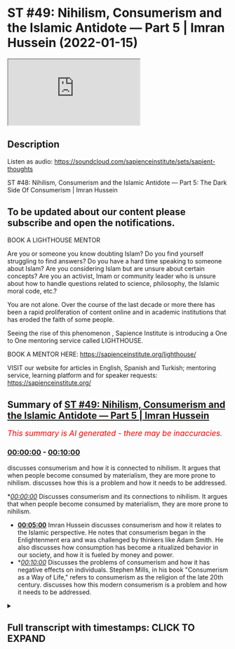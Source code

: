 # ST #49:  Nihilism, Consumerism and the Islamic Antidote — Part 5 | Imran Hussein (2022-01-15)

<iframe loading='lazy' src='https://www.youtube.com/embed/6uD33MoU2SI'></iframe>

## Description

Listen as audio: https://soundcloud.com/sapienceinstitute/sets/sapient-thoughts

ST #48:  Nihilism, Consumerism and the Islamic Antidote — Part 5: The Dark Side Of Consumerism | Imran Hussein

To be updated about our content please subscribe and open the notifications.
----
BOOK A LIGHTHOUSE MENTOR

Are you or someone you know doubting Islam? Do you find yourself struggling to find answers?  Do you have a hard time speaking to someone about Islam?  Are you considering Islam but are unsure about certain concepts?  Are you an activist, Imam or community leader who is unsure about how to handle questions related to science, philosophy, the Islamic moral code, etc.?

You are not alone.  Over the course of the last decade or more there has been a rapid proliferation of content online and in academic institutions that has eroded the faith of some people.

Seeing the rise of  this phenomenon , Sapience Institute is introducing a One to One mentoring service called LIGHTHOUSE.

BOOK A MENTOR HERE: https://sapienceinstitute.org/lighthouse/

VISIT our website for articles in English, Spanish and Turkish; mentoring service, learning platform and for speaker requests: https://sapienceinstitute.org/

## Summary of [ST #49: Nihilism, Consumerism and the Islamic Antidote — Part 5 | Imran Hussein](https://www.youtube.com/watch?v=6uD33MoU2SI)


*<span style="color:red; font-size:125%">This summary is AI generated - there may be inaccuracies</span>. [](/)*

### [00:00:00](https://www.youtube.com/watch?v=6uD33MoU2SI&t=0) - [00:10:00](https://www.youtube.com/watch?v=6uD33MoU2SI&t=600)

 discusses consumerism and how it is connected to nihilism. It argues that when people become consumed by materialism, they are more prone to nihilism.  discusses how this is a problem and how it needs to be addressed.

**[00:00:00](https://www.youtube.com/watch?v=6uD33MoU2SI&t=0)* Discusses consumerism and its connections to nihilism. It argues that when people become consumed by materialism, they are more prone to nihilism.
* **[00:05:00](https://www.youtube.com/watch?v=6uD33MoU2SI&t=300)**  Imran Hussein discusses consumerism and how it relates to the Islamic perspective. He notes that consumerism began in the Enlightenment era and was challenged by thinkers like Adam Smith. He also discusses how consumption has become a ritualized behavior in our society, and how it is fueled by money and power.
* **[00:10:00](https://www.youtube.com/watch?v=6uD33MoU2SI&t=600)* Discusses the problems of consumerism and how it has negative effects on individuals. Stephen Mills, in his book "Consumerism as a Way of Life," refers to consumerism as the religion of the late 20th century.  discusses how this modern consumerism is a problem and how it needs to be addressed.

<details><summary><h2>Full transcript with timestamps: CLICK TO EXPAND</h2></summary>

[0:00:12](https://youtu.be/6uD33MoU2SI?t=12) assalamu alaikum brothers and sisters  
[0:00:13](https://youtu.be/6uD33MoU2SI?t=13) welcome back to the sapiens thoughts  
[0:00:16](https://youtu.be/6uD33MoU2SI?t=16) video series in this episode we're going  
[0:00:18](https://youtu.be/6uD33MoU2SI?t=18) to be looking at consumerism how it  
[0:00:20](https://youtu.be/6uD33MoU2SI?t=20) links to nihilism and why it's such a  
[0:00:22](https://youtu.be/6uD33MoU2SI?t=22) big problem now  
[0:00:23](https://youtu.be/6uD33MoU2SI?t=23) let's go back  
[0:00:25](https://youtu.be/6uD33MoU2SI?t=25) a moment to the whole idea of the  
[0:00:27](https://youtu.be/6uD33MoU2SI?t=27) enlightenment philosophers and thinkers  
[0:00:29](https://youtu.be/6uD33MoU2SI?t=29) the idea that our objective is worldly  
[0:00:32](https://youtu.be/6uD33MoU2SI?t=32) progress we have to create paradise on  
[0:00:34](https://youtu.be/6uD33MoU2SI?t=34) earth  
[0:00:35](https://youtu.be/6uD33MoU2SI?t=35) now this idea  
[0:00:37](https://youtu.be/6uD33MoU2SI?t=37) obviously you know  
[0:00:39](https://youtu.be/6uD33MoU2SI?t=39) has to result in something for for us to  
[0:00:42](https://youtu.be/6uD33MoU2SI?t=42) attain a paradise on earth you know we  
[0:00:44](https://youtu.be/6uD33MoU2SI?t=44) saw how the consumerist  
[0:00:47](https://youtu.be/6uD33MoU2SI?t=47) ideology the consumerism as a way of  
[0:00:49](https://youtu.be/6uD33MoU2SI?t=49) life was necessary to implement because  
[0:00:51](https://youtu.be/6uD33MoU2SI?t=51) this is  
[0:00:52](https://youtu.be/6uD33MoU2SI?t=52) now the system which is going to lead  
[0:00:55](https://youtu.be/6uD33MoU2SI?t=55) to  
[0:00:55](https://youtu.be/6uD33MoU2SI?t=55) what they think is going to lead to  
[0:00:57](https://youtu.be/6uD33MoU2SI?t=57) prosperity and is going to lead to this  
[0:01:00](https://youtu.be/6uD33MoU2SI?t=60) this this idea of a utopia a worldly  
[0:01:02](https://youtu.be/6uD33MoU2SI?t=62) utopia now  
[0:01:04](https://youtu.be/6uD33MoU2SI?t=64) i think it's important to define what we  
[0:01:06](https://youtu.be/6uD33MoU2SI?t=66) mean or the difference between  
[0:01:08](https://youtu.be/6uD33MoU2SI?t=68) consumerism and materialism as a way of  
[0:01:10](https://youtu.be/6uD33MoU2SI?t=70) life they're used interchangeably  
[0:01:12](https://youtu.be/6uD33MoU2SI?t=72) sometimes but there is a slight  
[0:01:13](https://youtu.be/6uD33MoU2SI?t=73) difference as noted by tim kasser in the  
[0:01:15](https://youtu.be/6uD33MoU2SI?t=75) high price of materialism  
[0:01:17](https://youtu.be/6uD33MoU2SI?t=77) the consumer materialism as a way of  
[0:01:20](https://youtu.be/6uD33MoU2SI?t=80) life  
[0:01:21](https://youtu.be/6uD33MoU2SI?t=81) is  
[0:01:23](https://youtu.be/6uD33MoU2SI?t=83) a an idea which is that  
[0:01:26](https://youtu.be/6uD33MoU2SI?t=86) we as human beings we find value  
[0:01:29](https://youtu.be/6uD33MoU2SI?t=89) through our material possessions and our  
[0:01:31](https://youtu.be/6uD33MoU2SI?t=91) acquisition of  
[0:01:33](https://youtu.be/6uD33MoU2SI?t=93) the material goods  
[0:01:35](https://youtu.be/6uD33MoU2SI?t=95) value is attached to this this is  
[0:01:37](https://youtu.be/6uD33MoU2SI?t=97) materialism as a way of life consumerism  
[0:01:39](https://youtu.be/6uD33MoU2SI?t=99) is now if you like us acting upon this  
[0:01:42](https://youtu.be/6uD33MoU2SI?t=102) ideology or this way of looking at  
[0:01:43](https://youtu.be/6uD33MoU2SI?t=103) things so we go out and we consume and  
[0:01:45](https://youtu.be/6uD33MoU2SI?t=105) we believe consuming material goods and  
[0:01:48](https://youtu.be/6uD33MoU2SI?t=108) more products and all of these things is  
[0:01:50](https://youtu.be/6uD33MoU2SI?t=110) going to lead to well-being and  
[0:01:51](https://youtu.be/6uD33MoU2SI?t=111) happiness and it's going to lead to us  
[0:01:52](https://youtu.be/6uD33MoU2SI?t=112) finding value and meaning  
[0:01:55](https://youtu.be/6uD33MoU2SI?t=115) now how does consumerism or materialism  
[0:01:58](https://youtu.be/6uD33MoU2SI?t=118) as a way of life linked to nihilism well  
[0:02:00](https://youtu.be/6uD33MoU2SI?t=120) i'm sure you guys can connect the dots  
[0:02:02](https://youtu.be/6uD33MoU2SI?t=122) and if you want take a moment pause the  
[0:02:03](https://youtu.be/6uD33MoU2SI?t=123) video and let me know your thoughts in  
[0:02:05](https://youtu.be/6uD33MoU2SI?t=125) the comment section below what you guys  
[0:02:06](https://youtu.be/6uD33MoU2SI?t=126) think the link is between nihilism and  
[0:02:08](https://youtu.be/6uD33MoU2SI?t=128) consumerism  
[0:02:10](https://youtu.be/6uD33MoU2SI?t=130) so if you've done that one of the links  
[0:02:11](https://youtu.be/6uD33MoU2SI?t=131) i want to share with you here is and  
[0:02:13](https://youtu.be/6uD33MoU2SI?t=133) it's a very  
[0:02:14](https://youtu.be/6uD33MoU2SI?t=134) simple logical point and that is that  
[0:02:15](https://youtu.be/6uD33MoU2SI?t=135) when one finds themselves one finds  
[0:02:17](https://youtu.be/6uD33MoU2SI?t=137) themselves in a state of meaninglessness  
[0:02:20](https://youtu.be/6uD33MoU2SI?t=140) they realize life has no meaning what am  
[0:02:22](https://youtu.be/6uD33MoU2SI?t=142) i here for what is it all about and they  
[0:02:23](https://youtu.be/6uD33MoU2SI?t=143) can't find answers  
[0:02:25](https://youtu.be/6uD33MoU2SI?t=145) the first place humans are going to turn  
[0:02:26](https://youtu.be/6uD33MoU2SI?t=146) to  
[0:02:27](https://youtu.be/6uD33MoU2SI?t=147) is the material world  
[0:02:29](https://youtu.be/6uD33MoU2SI?t=149) and  
[0:02:30](https://youtu.be/6uD33MoU2SI?t=150) on top of that if  
[0:02:32](https://youtu.be/6uD33MoU2SI?t=152) the consumerist ideology and mindset and  
[0:02:35](https://youtu.be/6uD33MoU2SI?t=155) you know has been pushed to us and  
[0:02:37](https://youtu.be/6uD33MoU2SI?t=157) promoted to us everywhere well then  
[0:02:38](https://youtu.be/6uD33MoU2SI?t=158) naturally we're going to hearken towards  
[0:02:40](https://youtu.be/6uD33MoU2SI?t=160) it if we because that propaganda is  
[0:02:42](https://youtu.be/6uD33MoU2SI?t=162) there you know and it's been there for a  
[0:02:44](https://youtu.be/6uD33MoU2SI?t=164) very long time that  
[0:02:45](https://youtu.be/6uD33MoU2SI?t=165) buying this attaining this having this  
[0:02:48](https://youtu.be/6uD33MoU2SI?t=168) is going to lead to happiness it's going  
[0:02:50](https://youtu.be/6uD33MoU2SI?t=170) to lead to well-being although there's  
[0:02:52](https://youtu.be/6uD33MoU2SI?t=172) no direct correlation as we'll see in a  
[0:02:53](https://youtu.be/6uD33MoU2SI?t=173) moment but this is what's going to lead  
[0:02:55](https://youtu.be/6uD33MoU2SI?t=175) to happiness this is what's going to  
[0:02:57](https://youtu.be/6uD33MoU2SI?t=177) lead to prosperity when we're being  
[0:02:59](https://youtu.be/6uD33MoU2SI?t=179) bombarded with these messages especially  
[0:03:01](https://youtu.be/6uD33MoU2SI?t=181) a human being that can't find meaning in  
[0:03:02](https://youtu.be/6uD33MoU2SI?t=182) their life it finds themselves in  
[0:03:05](https://youtu.be/6uD33MoU2SI?t=185) nihilism well then naturally they're  
[0:03:07](https://youtu.be/6uD33MoU2SI?t=187) going to incline towards this  
[0:03:08](https://youtu.be/6uD33MoU2SI?t=188) and on a level superficially when human  
[0:03:11](https://youtu.be/6uD33MoU2SI?t=191) beings acquire things and buy things  
[0:03:13](https://youtu.be/6uD33MoU2SI?t=193) especially if there's this  
[0:03:15](https://youtu.be/6uD33MoU2SI?t=195) things in fashion if this atmosphere has  
[0:03:16](https://youtu.be/6uD33MoU2SI?t=196) been created you know of of products  
[0:03:19](https://youtu.be/6uD33MoU2SI?t=199) that you know  
[0:03:20](https://youtu.be/6uD33MoU2SI?t=200) have gained been given this sort of  
[0:03:22](https://youtu.be/6uD33MoU2SI?t=202) ephemeral value which we believe that  
[0:03:24](https://youtu.be/6uD33MoU2SI?t=204) they have value and people are buying it  
[0:03:25](https://youtu.be/6uD33MoU2SI?t=205) and there's social consensus on this and  
[0:03:27](https://youtu.be/6uD33MoU2SI?t=207) everyone's inclining towards these  
[0:03:28](https://youtu.be/6uD33MoU2SI?t=208) products which somehow in some way gives  
[0:03:31](https://youtu.be/6uD33MoU2SI?t=211) these products value uh you know that  
[0:03:34](https://youtu.be/6uD33MoU2SI?t=214) when we buy these things and we feel  
[0:03:35](https://youtu.be/6uD33MoU2SI?t=215) like we're a part of that group now that  
[0:03:37](https://youtu.be/6uD33MoU2SI?t=217) elite group that has a particular  
[0:03:38](https://youtu.be/6uD33MoU2SI?t=218) product or you know has acquired  
[0:03:40](https://youtu.be/6uD33MoU2SI?t=220) something it's gonna lead to a temporary  
[0:03:42](https://youtu.be/6uD33MoU2SI?t=222) sense of fulfillment and happiness but  
[0:03:45](https://youtu.be/6uD33MoU2SI?t=225) that runs out very quickly  
[0:03:47](https://youtu.be/6uD33MoU2SI?t=227) because it's very ephemeral in nature  
[0:03:48](https://youtu.be/6uD33MoU2SI?t=228) this type of happiness you buy something  
[0:03:51](https://youtu.be/6uD33MoU2SI?t=231) you probably you probably experienced  
[0:03:52](https://youtu.be/6uD33MoU2SI?t=232) this yourself you know we buy a product  
[0:03:54](https://youtu.be/6uD33MoU2SI?t=234) we are aspiring to buy something we  
[0:03:56](https://youtu.be/6uD33MoU2SI?t=236) spend months maybe years saving for that  
[0:03:58](https://youtu.be/6uD33MoU2SI?t=238) thing we buy that thing we enjoy it for  
[0:04:01](https://youtu.be/6uD33MoU2SI?t=241) a few weeks  
[0:04:02](https://youtu.be/6uD33MoU2SI?t=242) a few days and then after that it's just  
[0:04:05](https://youtu.be/6uD33MoU2SI?t=245) another product it's just another thing  
[0:04:07](https://youtu.be/6uD33MoU2SI?t=247) that we we're just not finding that  
[0:04:08](https://youtu.be/6uD33MoU2SI?t=248) satisfaction in it anymore that  
[0:04:10](https://youtu.be/6uD33MoU2SI?t=250) happiness  
[0:04:11](https://youtu.be/6uD33MoU2SI?t=251) we may live through others now we may  
[0:04:13](https://youtu.be/6uD33MoU2SI?t=253) get other people to come and enjoy the  
[0:04:14](https://youtu.be/6uD33MoU2SI?t=254) thing that we have so when they enjoy it  
[0:04:16](https://youtu.be/6uD33MoU2SI?t=256) for the first time we live vicariously  
[0:04:17](https://youtu.be/6uD33MoU2SI?t=257) through them now and they experience  
[0:04:18](https://youtu.be/6uD33MoU2SI?t=258) this  
[0:04:19](https://youtu.be/6uD33MoU2SI?t=259) or we may aspire to buy something else  
[0:04:21](https://youtu.be/6uD33MoU2SI?t=261) now and we go and search for another you  
[0:04:24](https://youtu.be/6uD33MoU2SI?t=264) know thing that we think is going to  
[0:04:26](https://youtu.be/6uD33MoU2SI?t=266) bring happiness to us but it doesn't  
[0:04:28](https://youtu.be/6uD33MoU2SI?t=268) so  
[0:04:29](https://youtu.be/6uD33MoU2SI?t=269) nihilism and consumerism there is that  
[0:04:31](https://youtu.be/6uD33MoU2SI?t=271) one link there and and the consumer  
[0:04:33](https://youtu.be/6uD33MoU2SI?t=273) mindset if you are someone that has  
[0:04:35](https://youtu.be/6uD33MoU2SI?t=275) taken materialism as a way of life  
[0:04:37](https://youtu.be/6uD33MoU2SI?t=277) well then you're more prone to fall into  
[0:04:40](https://youtu.be/6uD33MoU2SI?t=280) types of nihilism because all you're  
[0:04:41](https://youtu.be/6uD33MoU2SI?t=281) focusing on is the material ephemeral  
[0:04:44](https://youtu.be/6uD33MoU2SI?t=284) world which at bottom is meaningless  
[0:04:46](https://youtu.be/6uD33MoU2SI?t=286) it's not going to give you value you  
[0:04:48](https://youtu.be/6uD33MoU2SI?t=288) know it's not going to it's not going to  
[0:04:50](https://youtu.be/6uD33MoU2SI?t=290) define you in any substantial way so  
[0:04:52](https://youtu.be/6uD33MoU2SI?t=292) it's going to open you up to nihilism  
[0:04:54](https://youtu.be/6uD33MoU2SI?t=294) you know so it swings the door swings  
[0:04:56](https://youtu.be/6uD33MoU2SI?t=296) both ways  
[0:04:59](https://youtu.be/6uD33MoU2SI?t=299) that being said what are the origins of  
[0:05:01](https://youtu.be/6uD33MoU2SI?t=301) consumerism what was very interesting is  
[0:05:03](https://youtu.be/6uD33MoU2SI?t=303) that  
[0:05:04](https://youtu.be/6uD33MoU2SI?t=304) the origins of consumerism can be traced  
[0:05:06](https://youtu.be/6uD33MoU2SI?t=306) back to also the time of the  
[0:05:07](https://youtu.be/6uD33MoU2SI?t=307) enlightenment in 1732 for example  
[0:05:11](https://youtu.be/6uD33MoU2SI?t=311) an author a physician i believe named  
[0:05:13](https://youtu.be/6uD33MoU2SI?t=313) bernard mandeville he wrote a book  
[0:05:14](https://youtu.be/6uD33MoU2SI?t=314) called the fable of the bees and this  
[0:05:16](https://youtu.be/6uD33MoU2SI?t=316) was a very interesting tract what he  
[0:05:18](https://youtu.be/6uD33MoU2SI?t=318) essentially  
[0:05:20](https://youtu.be/6uD33MoU2SI?t=320) tried to do  
[0:05:21](https://youtu.be/6uD33MoU2SI?t=321) was redefine  
[0:05:24](https://youtu.be/6uD33MoU2SI?t=324) virtue  
[0:05:25](https://youtu.be/6uD33MoU2SI?t=325) in his book  
[0:05:26](https://youtu.be/6uD33MoU2SI?t=326) which at the time was understood you  
[0:05:28](https://youtu.be/6uD33MoU2SI?t=328) know as someone virtues was someone that  
[0:05:30](https://youtu.be/6uD33MoU2SI?t=330) was godly someone that was you know  
[0:05:32](https://youtu.be/6uD33MoU2SI?t=332) lived a very simple life you know that  
[0:05:35](https://youtu.be/6uD33MoU2SI?t=335) wasn't  
[0:05:36](https://youtu.be/6uD33MoU2SI?t=336) engaged in vanity or you know buying all  
[0:05:38](https://youtu.be/6uD33MoU2SI?t=338) of these things or someone that was  
[0:05:40](https://youtu.be/6uD33MoU2SI?t=340) you would call a minimalist someone that  
[0:05:42](https://youtu.be/6uD33MoU2SI?t=342) was focused on god in the spiritual life  
[0:05:44](https://youtu.be/6uD33MoU2SI?t=344) as opposed to material life and what  
[0:05:46](https://youtu.be/6uD33MoU2SI?t=346) mandeville tried to do was was turn this  
[0:05:48](https://youtu.be/6uD33MoU2SI?t=348) around and suggest no  
[0:05:50](https://youtu.be/6uD33MoU2SI?t=350) virtue  
[0:05:51](https://youtu.be/6uD33MoU2SI?t=351) a virtuous person is someone who really  
[0:05:54](https://youtu.be/6uD33MoU2SI?t=354) engages their desires and goes and  
[0:05:57](https://youtu.be/6uD33MoU2SI?t=357) fulfills their material desires goes  
[0:05:59](https://youtu.be/6uD33MoU2SI?t=359) engages in consumerism why his reasoning  
[0:06:02](https://youtu.be/6uD33MoU2SI?t=362) was because the more you buy  
[0:06:04](https://youtu.be/6uD33MoU2SI?t=364) you know you are facilitating for the  
[0:06:06](https://youtu.be/6uD33MoU2SI?t=366) economy to increase and as the economy  
[0:06:09](https://youtu.be/6uD33MoU2SI?t=369) increases in the long term you are now  
[0:06:12](https://youtu.be/6uD33MoU2SI?t=372) bringing more money into the country  
[0:06:13](https://youtu.be/6uD33MoU2SI?t=373) which leads to a safer country uh leads  
[0:06:16](https://youtu.be/6uD33MoU2SI?t=376) to a more prosperous country and then  
[0:06:18](https://youtu.be/6uD33MoU2SI?t=378) there's there's excess money to put into  
[0:06:20](https://youtu.be/6uD33MoU2SI?t=380) you know  
[0:06:21](https://youtu.be/6uD33MoU2SI?t=381) social projects you know increa you know  
[0:06:23](https://youtu.be/6uD33MoU2SI?t=383) injecting money into hospitals and and  
[0:06:25](https://youtu.be/6uD33MoU2SI?t=385) care and all of these types of things so  
[0:06:27](https://youtu.be/6uD33MoU2SI?t=387) it was a very interesting idea  
[0:06:30](https://youtu.be/6uD33MoU2SI?t=390) um which  
[0:06:32](https://youtu.be/6uD33MoU2SI?t=392) was challenged by many philosophers and  
[0:06:34](https://youtu.be/6uD33MoU2SI?t=394) some other thinkers like adam smith uh  
[0:06:36](https://youtu.be/6uD33MoU2SI?t=396) in in the wealth of nations although he  
[0:06:38](https://youtu.be/6uD33MoU2SI?t=398) didn't disagree with mandeville's  
[0:06:40](https://youtu.be/6uD33MoU2SI?t=400) overall conclusion  
[0:06:42](https://youtu.be/6uD33MoU2SI?t=402) uh  
[0:06:44](https://youtu.be/6uD33MoU2SI?t=404) or reasoning what he did disagree with  
[0:06:46](https://youtu.be/6uD33MoU2SI?t=406) was  
[0:06:48](https://youtu.be/6uD33MoU2SI?t=408) specifically on consumption what should  
[0:06:49](https://youtu.be/6uD33MoU2SI?t=409) be consumed to lead to this ultimate  
[0:06:52](https://youtu.be/6uD33MoU2SI?t=412) goal what is it that we should be  
[0:06:53](https://youtu.be/6uD33MoU2SI?t=413) consuming because according to mandible  
[0:06:54](https://youtu.be/6uD33MoU2SI?t=414) it was just  
[0:06:55](https://youtu.be/6uD33MoU2SI?t=415) it's just ridiculous  
[0:06:57](https://youtu.be/6uD33MoU2SI?t=417) silly pointless things basically like  
[0:06:59](https://youtu.be/6uD33MoU2SI?t=419) mirrors hats  
[0:07:01](https://youtu.be/6uD33MoU2SI?t=421) certain items of clothing and you know  
[0:07:03](https://youtu.be/6uD33MoU2SI?t=423) pottery certain you know brand names and  
[0:07:06](https://youtu.be/6uD33MoU2SI?t=426) all these types of things he just wanted  
[0:07:07](https://youtu.be/6uD33MoU2SI?t=427) you to buy whatever you know and and  
[0:07:09](https://youtu.be/6uD33MoU2SI?t=429) fulfill your desires go and continuously  
[0:07:10](https://youtu.be/6uD33MoU2SI?t=430) buy and just  
[0:07:12](https://youtu.be/6uD33MoU2SI?t=432) gain as much as you can because at the  
[0:07:13](https://youtu.be/6uD33MoU2SI?t=433) end of the day it's good because it  
[0:07:15](https://youtu.be/6uD33MoU2SI?t=435) increases the economy it brings more  
[0:07:16](https://youtu.be/6uD33MoU2SI?t=436) money in which will lead to good overall  
[0:07:18](https://youtu.be/6uD33MoU2SI?t=438) uh but uh adam smith  
[0:07:21](https://youtu.be/6uD33MoU2SI?t=441) tried to refine this and he said well  
[0:07:23](https://youtu.be/6uD33MoU2SI?t=443) and he proposed well we should be  
[0:07:24](https://youtu.be/6uD33MoU2SI?t=444) thinking of  
[0:07:25](https://youtu.be/6uD33MoU2SI?t=445) you know let's make the things that we  
[0:07:26](https://youtu.be/6uD33MoU2SI?t=446) consume more substantial and worthwhile  
[0:07:29](https://youtu.be/6uD33MoU2SI?t=449) and meaningful and he proposed things  
[0:07:31](https://youtu.be/6uD33MoU2SI?t=451) like education and the education system  
[0:07:33](https://youtu.be/6uD33MoU2SI?t=453) and so on and so forth so it's a very  
[0:07:34](https://youtu.be/6uD33MoU2SI?t=454) interesting discussion that was taking  
[0:07:36](https://youtu.be/6uD33MoU2SI?t=456) place uh between these guys  
[0:07:38](https://youtu.be/6uD33MoU2SI?t=458) interestingly during the same period  
[0:07:41](https://youtu.be/6uD33MoU2SI?t=461) the enlightenment was taking place you  
[0:07:42](https://youtu.be/6uD33MoU2SI?t=462) could say it was a part of the whole  
[0:07:43](https://youtu.be/6uD33MoU2SI?t=463) process  
[0:07:45](https://youtu.be/6uD33MoU2SI?t=465) but the idea is  
[0:07:46](https://youtu.be/6uD33MoU2SI?t=466) consumerism especially today this  
[0:07:48](https://youtu.be/6uD33MoU2SI?t=468) unhealthy type of consumer society that  
[0:07:50](https://youtu.be/6uD33MoU2SI?t=470) we're a part of today  
[0:07:52](https://youtu.be/6uD33MoU2SI?t=472) is directly linked to  
[0:07:54](https://youtu.be/6uD33MoU2SI?t=474) the conception of the idea of creating a  
[0:07:57](https://youtu.be/6uD33MoU2SI?t=477) paradise a worldly utopia you know  
[0:08:00](https://youtu.be/6uD33MoU2SI?t=480) and at the same time what we've been  
[0:08:02](https://youtu.be/6uD33MoU2SI?t=482) told is that this is what's going to  
[0:08:04](https://youtu.be/6uD33MoU2SI?t=484) lead to happiness  
[0:08:07](https://youtu.be/6uD33MoU2SI?t=487) well-being you know this is the idea  
[0:08:08](https://youtu.be/6uD33MoU2SI?t=488) that's been pushed which is not the case  
[0:08:11](https://youtu.be/6uD33MoU2SI?t=491) so the end of the day it's not about  
[0:08:13](https://youtu.be/6uD33MoU2SI?t=493) individual well-being  
[0:08:14](https://youtu.be/6uD33MoU2SI?t=494) although that's what's suggested and  
[0:08:16](https://youtu.be/6uD33MoU2SI?t=496) that's what we learn it's about  
[0:08:18](https://youtu.be/6uD33MoU2SI?t=498) money at the end of the day it's all  
[0:08:20](https://youtu.be/6uD33MoU2SI?t=500) about money power and control at the end  
[0:08:22](https://youtu.be/6uD33MoU2SI?t=502) of the day so there's a very interesting  
[0:08:24](https://youtu.be/6uD33MoU2SI?t=504) quote here which i think summarizes this  
[0:08:26](https://youtu.be/6uD33MoU2SI?t=506) whole consumerist system that we're a  
[0:08:28](https://youtu.be/6uD33MoU2SI?t=508) part of  
[0:08:29](https://youtu.be/6uD33MoU2SI?t=509) it's by lawrence shemsey in in his book  
[0:08:31](https://youtu.be/6uD33MoU2SI?t=511) the hunger for more he states  
[0:08:33](https://youtu.be/6uD33MoU2SI?t=513) consumption without excuses and without  
[0:08:35](https://youtu.be/6uD33MoU2SI?t=515) the need of justification the beauty  
[0:08:37](https://youtu.be/6uD33MoU2SI?t=517) part was that it finessed the irksome  
[0:08:40](https://youtu.be/6uD33MoU2SI?t=520) question of values and of purpose during  
[0:08:42](https://youtu.be/6uD33MoU2SI?t=522) the past decade many people came to  
[0:08:45](https://youtu.be/6uD33MoU2SI?t=525) believe there didn't have to be a  
[0:08:46](https://youtu.be/6uD33MoU2SI?t=526) purpose the mechanism didn't require it  
[0:08:49](https://youtu.be/6uD33MoU2SI?t=529) consumption kept the workers working  
[0:08:51](https://youtu.be/6uD33MoU2SI?t=531) which kept the paychecks coming which  
[0:08:53](https://youtu.be/6uD33MoU2SI?t=533) kept the people spending which kept the  
[0:08:55](https://youtu.be/6uD33MoU2SI?t=535) investors investing which meant there  
[0:08:58](https://youtu.be/6uD33MoU2SI?t=538) was more to consume the system properly  
[0:09:00](https://youtu.be/6uD33MoU2SI?t=540) understood was independent of values and  
[0:09:03](https://youtu.be/6uD33MoU2SI?t=543) needed no philosophy to prop it up it  
[0:09:05](https://youtu.be/6uD33MoU2SI?t=545) was a perfect circle complete in itself  
[0:09:09](https://youtu.be/6uD33MoU2SI?t=549) and empty in the middle  
[0:09:11](https://youtu.be/6uD33MoU2SI?t=551) very profound quote which i think  
[0:09:12](https://youtu.be/6uD33MoU2SI?t=552) summarizes everything and by the way  
[0:09:14](https://youtu.be/6uD33MoU2SI?t=554) you know this the people that were sort  
[0:09:16](https://youtu.be/6uD33MoU2SI?t=556) of running or promoting this consumerist  
[0:09:20](https://youtu.be/6uD33MoU2SI?t=560) ideology over the past several decades  
[0:09:22](https://youtu.be/6uD33MoU2SI?t=562) century or so  
[0:09:25](https://youtu.be/6uD33MoU2SI?t=565) again you can when you read what they  
[0:09:26](https://youtu.be/6uD33MoU2SI?t=566) had to say you can start to pick up and  
[0:09:28](https://youtu.be/6uD33MoU2SI?t=568) tell that human well-being was not  
[0:09:31](https://youtu.be/6uD33MoU2SI?t=571) in this at the center of all of this it  
[0:09:33](https://youtu.be/6uD33MoU2SI?t=573) wasn't about the individual for example  
[0:09:35](https://youtu.be/6uD33MoU2SI?t=575) there's a quote here by victor level a  
[0:09:38](https://youtu.be/6uD33MoU2SI?t=578) retail analyst from the 50s 1950s he  
[0:09:40](https://youtu.be/6uD33MoU2SI?t=580) stated our enormously productive economy  
[0:09:43](https://youtu.be/6uD33MoU2SI?t=583) demands that we make consumption our way  
[0:09:46](https://youtu.be/6uD33MoU2SI?t=586) of life that we convert the buying and  
[0:09:49](https://youtu.be/6uD33MoU2SI?t=589) the use of goods into rituals that we  
[0:09:51](https://youtu.be/6uD33MoU2SI?t=591) seek our spiritual satisfaction our ego  
[0:09:54](https://youtu.be/6uD33MoU2SI?t=594) satisfaction  
[0:09:56](https://youtu.be/6uD33MoU2SI?t=596) in consumption we need things consumed  
[0:09:59](https://youtu.be/6uD33MoU2SI?t=599) burned up replaced and discarded at an  
[0:10:02](https://youtu.be/6uD33MoU2SI?t=602) ever accelerating rate  
[0:10:04](https://youtu.be/6uD33MoU2SI?t=604) i mean you can see how shocking this is  
[0:10:06](https://youtu.be/6uD33MoU2SI?t=606) right and what's really interesting just  
[0:10:09](https://youtu.be/6uD33MoU2SI?t=609) as a side point  
[0:10:11](https://youtu.be/6uD33MoU2SI?t=611) products are designed to break down it's  
[0:10:13](https://youtu.be/6uD33MoU2SI?t=613) a part of the system so that we go and  
[0:10:15](https://youtu.be/6uD33MoU2SI?t=615) buy more  
[0:10:16](https://youtu.be/6uD33MoU2SI?t=616) there's cool it's referred to as  
[0:10:18](https://youtu.be/6uD33MoU2SI?t=618) perceived and planned obsolescence or  
[0:10:20](https://youtu.be/6uD33MoU2SI?t=620) some referred to as a psychological type  
[0:10:21](https://youtu.be/6uD33MoU2SI?t=621) of obsolescence where products are  
[0:10:23](https://youtu.be/6uD33MoU2SI?t=623) designed to have a certain shelf life  
[0:10:26](https://youtu.be/6uD33MoU2SI?t=626) although they could be designed to last  
[0:10:28](https://youtu.be/6uD33MoU2SI?t=628) much longer but they're designed to  
[0:10:30](https://youtu.be/6uD33MoU2SI?t=630) break down so that the consumer goes and  
[0:10:32](https://youtu.be/6uD33MoU2SI?t=632) buys another product take phones for  
[0:10:34](https://youtu.be/6uD33MoU2SI?t=634) example you know  
[0:10:35](https://youtu.be/6uD33MoU2SI?t=635) most phone companies these days come out  
[0:10:37](https://youtu.be/6uD33MoU2SI?t=637) with a new phone every year what's wrong  
[0:10:39](https://youtu.be/6uD33MoU2SI?t=639) with the old phone it's fine it's  
[0:10:40](https://youtu.be/6uD33MoU2SI?t=640) working  
[0:10:41](https://youtu.be/6uD33MoU2SI?t=641) but it's interesting because some  
[0:10:42](https://youtu.be/6uD33MoU2SI?t=642) companies deliberately update software's  
[0:10:45](https://youtu.be/6uD33MoU2SI?t=645) of the phone in a way that the phone  
[0:10:47](https://youtu.be/6uD33MoU2SI?t=647) slows down starts to slow down at the  
[0:10:49](https://youtu.be/6uD33MoU2SI?t=649) same time  
[0:10:50](https://youtu.be/6uD33MoU2SI?t=650) they create this hype this propaganda  
[0:10:52](https://youtu.be/6uD33MoU2SI?t=652) you know this need for this new upgrade  
[0:10:55](https://youtu.be/6uD33MoU2SI?t=655) the next version  
[0:10:56](https://youtu.be/6uD33MoU2SI?t=656) and we just we just buy it to this  
[0:10:58](https://youtu.be/6uD33MoU2SI?t=658) advertising and we go and buy every year  
[0:11:00](https://youtu.be/6uD33MoU2SI?t=660) and it becomes a social thing as well  
[0:11:02](https://youtu.be/6uD33MoU2SI?t=662) where you become a part of this type of  
[0:11:04](https://youtu.be/6uD33MoU2SI?t=664) elite group where you know everyone you  
[0:11:06](https://youtu.be/6uD33MoU2SI?t=666) know in this group has the next phone  
[0:11:08](https://youtu.be/6uD33MoU2SI?t=668) this year's phone i need to get it as  
[0:11:10](https://youtu.be/6uD33MoU2SI?t=670) well to be a part of this group so it's  
[0:11:12](https://youtu.be/6uD33MoU2SI?t=672) it's it's almost uh if you like you can  
[0:11:15](https://youtu.be/6uD33MoU2SI?t=675) see it as psychological  
[0:11:17](https://youtu.be/6uD33MoU2SI?t=677) warfare to a degree where they're trying  
[0:11:20](https://youtu.be/6uD33MoU2SI?t=680) to create you're trying to create this  
[0:11:22](https://youtu.be/6uD33MoU2SI?t=682) consumer because at the end of the day  
[0:11:24](https://youtu.be/6uD33MoU2SI?t=684) it helps facilitate the system no it  
[0:11:26](https://youtu.be/6uD33MoU2SI?t=686) doesn't lead to the well-being of the  
[0:11:28](https://youtu.be/6uD33MoU2SI?t=688) individual  
[0:11:29](https://youtu.be/6uD33MoU2SI?t=689) and and it's been achieved i mean we are  
[0:11:31](https://youtu.be/6uD33MoU2SI?t=691) a part of a relentless consumer society  
[0:11:34](https://youtu.be/6uD33MoU2SI?t=694) today  
[0:11:35](https://youtu.be/6uD33MoU2SI?t=695) for example stephen mills  
[0:11:38](https://youtu.be/6uD33MoU2SI?t=698) in consumerism as a way of life in his  
[0:11:39](https://youtu.be/6uD33MoU2SI?t=699) publication he states consumerism is  
[0:11:41](https://youtu.be/6uD33MoU2SI?t=701) ubiquitous and ephemeral it is arguably  
[0:11:44](https://youtu.be/6uD33MoU2SI?t=704) the religion of the late 20th century  
[0:11:47](https://youtu.be/6uD33MoU2SI?t=707) now this is  
[0:11:49](https://youtu.be/6uD33MoU2SI?t=709) very very interesting that he refers to  
[0:11:51](https://youtu.be/6uD33MoU2SI?t=711) it as the religion of the late 20th  
[0:11:53](https://youtu.be/6uD33MoU2SI?t=713) century you know  
[0:11:55](https://youtu.be/6uD33MoU2SI?t=715) that highlights that it's it's rampant  
[0:11:57](https://youtu.be/6uD33MoU2SI?t=717) and it's widespread you know it's not  
[0:11:59](https://youtu.be/6uD33MoU2SI?t=719) something that's been practiced by a  
[0:12:01](https://youtu.be/6uD33MoU2SI?t=721) small group of people  
[0:12:03](https://youtu.be/6uD33MoU2SI?t=723) now  
[0:12:04](https://youtu.be/6uD33MoU2SI?t=724) hopefully this will give us a bit more  
[0:12:05](https://youtu.be/6uD33MoU2SI?t=725) of an insight into the history of  
[0:12:07](https://youtu.be/6uD33MoU2SI?t=727) consumerism and what it really is  
[0:12:11](https://youtu.be/6uD33MoU2SI?t=731) in the next episode what we're going to  
[0:12:12](https://youtu.be/6uD33MoU2SI?t=732) do is we're going to start looking into  
[0:12:13](https://youtu.be/6uD33MoU2SI?t=733) the problems of consumerism why is it  
[0:12:16](https://youtu.be/6uD33MoU2SI?t=736) really a bad thing you know fine we're  
[0:12:18](https://youtu.be/6uD33MoU2SI?t=738) consumerists we live in a consumerist  
[0:12:19](https://youtu.be/6uD33MoU2SI?t=739) society we buy things  
[0:12:22](https://youtu.be/6uD33MoU2SI?t=742) okay fine there may not be a direct  
[0:12:23](https://youtu.be/6uD33MoU2SI?t=743) correlation between well-being and  
[0:12:26](https://youtu.be/6uD33MoU2SI?t=746) um you know consumerism but why is it  
[0:12:28](https://youtu.be/6uD33MoU2SI?t=748) really a big problem and that's what  
[0:12:30](https://youtu.be/6uD33MoU2SI?t=750) we're going to explore in the next  
[0:12:31](https://youtu.be/6uD33MoU2SI?t=751) episode until then let me know your  
[0:12:32](https://youtu.be/6uD33MoU2SI?t=752) thoughts in the comments section below  
[0:12:34](https://youtu.be/6uD33MoU2SI?t=754) why do you think this modern consumerism  
[0:12:35](https://youtu.be/6uD33MoU2SI?t=755) is a problem let me know your thoughts  
[0:12:37](https://youtu.be/6uD33MoU2SI?t=757) until next time salaam alaikum  
</details>